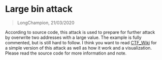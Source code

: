 # Large bin attack
> LongChampion, 21/03/2020

According to source code, this attack is used to prepare for further attack by overwrite two addresses with a large value. The example is fully commented, but is still hard to follow. I think you want to read [CTF_Wiki](https://ctf-wiki.github.io/ctf-wiki/pwn/linux/glibc-heap/large_bin_attack/) for a simple version of this attack as well as how it work and a visualization.  
Please read the source code for more information and note.
